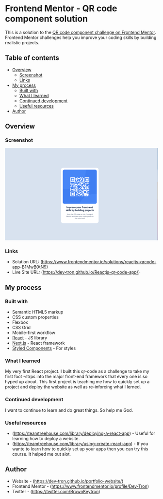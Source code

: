 # Frontend Mentor - QR code component solution

This is a solution to the [QR code component challenge on Frontend Mentor](https://www.frontendmentor.io/challenges/qr-code-component-iux_sIO_H). Frontend Mentor challenges help you improve your coding skills by building realistic projects. 

## Table of contents

- [Overview](#overview)
  - [Screenshot](#screenshot)
  - [Links](#links)
- [My process](#my-process)
  - [Built with](#built-with)
  - [What I learned](#what-i-learned)
  - [Continued development](#continued-development)
  - [Useful resources](#useful-resources)
- [Author](#author)


## Overview

### Screenshot

![](https://github.com/Dev-Tron/Reactjs-qr-code-app/blob/main/design/Screen%20Shot%202022-04-17%20at%2012.52.04%20PM.png)


### Links

- Solution URL: (https://www.frontendmentor.io/solutions/reactjs-qrcode-app-B1MwB0tN9)
- Live Site URL: (https://dev-tron.github.io/Reactjs-qr-code-app/)

## My process

### Built with

- Semantic HTML5 markup
- CSS custom properties
- Flexbox
- CSS Grid
- Mobile-first workflow
- [React](https://reactjs.org/) - JS library
- [Next.js](https://nextjs.org/) - React framework
- [Styled Components](https://styled-components.com/) - For styles

### What I learned

My very first React project. I built this qr-code as a challenge to take my first foot -strps into the major front-end framework that every one is so hyped up about. This first project is teaching me how to quickly set up a project and deploy the website as well as re-inforcing what I lerned.


### Continued development

I want to continue to learn and do great things. So help me God.

### Useful resources

- (https://teamtreehouse.com/library/deploying-a-react-app) - Useful for learning how to deploy a website.
- (https://teamtreehouse.com/library/using-create-react-app) - If you wante to learn how to quickly set up your apps then you can try this course. It helped me out alot.

## Author

- Website - (https://dev-tron.github.io/portfolio-website/)
- Frontend Mentor - (https://www.frontendmentor.io/profile/Dev-Tron)
- Twitter - (https://twitter.com/BrownKeytron)

